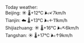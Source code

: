 Today weather:  
Beijing: ☀️   🌡️+12°C 🌬️↙7km/h  
Tianjin: ☁️   🌡️+13°C 🌬️←11km/h  
Shijiazhuang: ☀️   🌡️+16°C 🌬️↖6km/h  
Tangshan: ☀️   🌡️+17°C 🌬️↑9km/h  
